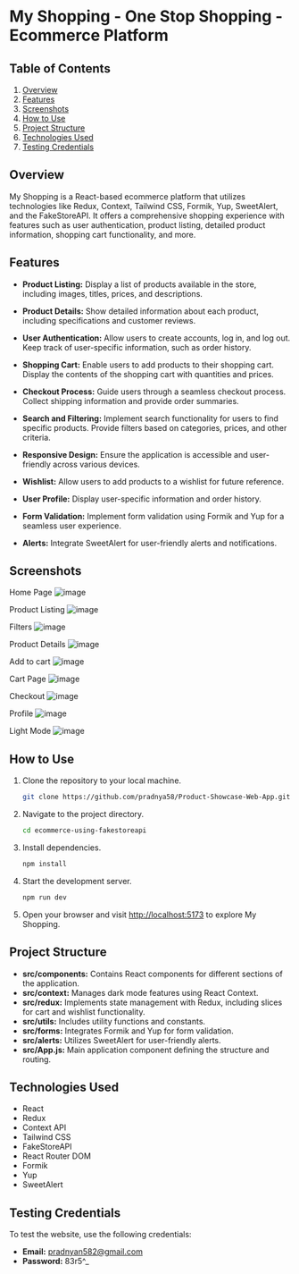 # My Shopping - One Stop Shopping - Ecommerce Platform


## Table of Contents

1. [Overview](#overview)
2. [Features](#features)
3. [Screenshots](#screenshots)
4. [How to Use](#how-to-use)
5. [Project Structure](#project-structure)
6. [Technologies Used](#technologies-used)
7. [Testing Credentials](#testing-credentials)

## Overview

My Shopping is a React-based ecommerce platform that utilizes technologies like Redux, Context, Tailwind CSS, Formik, Yup, SweetAlert, and the FakeStoreAPI. It offers a comprehensive shopping experience with features such as user authentication, product listing, detailed product information, shopping cart functionality, and more.

## Features

- **Product Listing:** Display a list of products available in the store, including images, titles, prices, and descriptions.

- **Product Details:** Show detailed information about each product, including specifications and customer reviews.

- **User Authentication:** Allow users to create accounts, log in, and log out. Keep track of user-specific information, such as order history.

- **Shopping Cart:** Enable users to add products to their shopping cart. Display the contents of the shopping cart with quantities and prices.

- **Checkout Process:** Guide users through a seamless checkout process. Collect shipping information and provide order summaries.

- **Search and Filtering:** Implement search functionality for users to find specific products. Provide filters based on categories, prices, and other criteria.

- **Responsive Design:** Ensure the application is accessible and user-friendly across various devices.

- **Wishlist:** Allow users to add products to a wishlist for future reference.

- **User Profile:** Display user-specific information and order history.

- **Form Validation:** Implement form validation using Formik and Yup for a seamless user experience.

- **Alerts:** Integrate SweetAlert for user-friendly alerts and notifications.

## Screenshots

Home Page
![image](https://github.com/utkarshgupta04092003/ecommerce-using-fakestoreapi/assets/63789702/5742ab00-2a40-42ef-b0a0-2c849c11fd08)

Product Listing
![image](https://github.com/utkarshgupta04092003/ecommerce-using-fakestoreapi/assets/63789702/9f70fcc4-2105-4703-9847-b92441396bb0)

Filters
![image](https://github.com/utkarshgupta04092003/ecommerce-using-fakestoreapi/assets/63789702/e56928d8-b96c-4ebe-bde6-ccdd64683fea)

Product Details
![image](https://github.com/utkarshgupta04092003/ecommerce-using-fakestoreapi/assets/63789702/69eee27e-26c0-43a7-a876-c6cdafaea005)

Add to cart
![image](https://github.com/utkarshgupta04092003/ecommerce-using-fakestoreapi/assets/63789702/b36f666a-0051-49cf-b343-f111d02bfcf2)

Cart Page
![image](https://github.com/utkarshgupta04092003/ecommerce-using-fakestoreapi/assets/63789702/2646bd1a-7c17-4d00-b73f-0219ac52c417)

Checkout
![image](https://github.com/utkarshgupta04092003/ecommerce-using-fakestoreapi/assets/63789702/e4af8833-4a42-4bc2-8abd-5f5619288af0)

Profile
![image](https://github.com/utkarshgupta04092003/ecommerce-using-fakestoreapi/assets/63789702/a32231d0-cb21-44d7-ab12-f3cd88136796)

Light Mode
![image](https://github.com/utkarshgupta04092003/ecommerce-using-fakestoreapi/assets/63789702/db939d8a-3697-4a09-b491-0b243000ad04)

## How to Use

1. Clone the repository to your local machine.

   ```bash
   git clone https://github.com/pradnya58/Product-Showcase-Web-App.git
   ```

2. Navigate to the project directory.

   ```bash
   cd ecommerce-using-fakestoreapi
   ```

3. Install dependencies.

   ```bash
   npm install
   ```

4. Start the development server.

   ```bash
   npm run dev
   ```

5. Open your browser and visit [http://localhost:5173](http://localhost:5173) to explore My Shopping.

## Project Structure

- **src/components:** Contains React components for different sections of the application.
- **src/context:** Manages dark mode features using React Context.
- **src/redux:** Implements state management with Redux, including slices for cart and wishlist functionality.
- **src/utils:** Includes utility functions and constants.
- **src/forms:** Integrates Formik and Yup for form validation.
- **src/alerts:** Utilizes SweetAlert for user-friendly alerts.
- **src/App.js:** Main application component defining the structure and routing.

## Technologies Used

- React
- Redux
- Context API
- Tailwind CSS
- FakeStoreAPI
- React Router DOM
- Formik
- Yup
- SweetAlert

## Testing Credentials

To test the website, use the following credentials:

- **Email:** pradnyan582@gmail.com
- **Password:** 83r5^_
